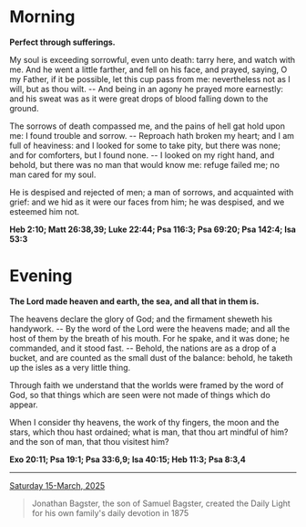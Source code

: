 # Morning

**Perfect through sufferings.**
 
My soul is exceeding sorrowful, even unto death: tarry here, and watch with me. And he went a little farther, and fell on his face, and prayed, saying, O my Father, if it be possible, let this cup pass from me: nevertheless not as I will, but as thou wilt. -- And being in an agony he prayed more earnestly: and his sweat was as it were great drops of blood falling down to the ground.
 
The sorrows of death compassed me, and the pains of hell gat hold upon me: I found trouble and sorrow. -- Reproach hath broken my heart; and I am full of heaviness: and I looked for some to take pity, but there was none; and for comforters, but I found none. -- I looked on my right hand, and behold, but there was no man that would know me: refuge failed me; no man cared for my soul.
 
He is despised and rejected of men; a man of sorrows, and acquainted with grief: and we hid as it were our faces from him; he was despised, and we esteemed him not.  

**Heb 2:10; Matt 26:38,39; Luke 22:44; Psa 116:3; Psa 69:20; Psa 142:4; Isa 53:3**

# Evening

**The Lord made heaven and earth, the sea, and all that in them is.**
 
The heavens declare the glory of God; and the firmament sheweth his handywork. -- By the word of the Lord were the heavens made; and all the host of them by the breath of his mouth. For he spake, and it was done; he commanded, and it stood fast. -- Behold, the nations are as a drop of a bucket, and are counted as the small dust of the balance: behold, he taketh up the isles as a very little thing.
 
Through faith we understand that the worlds were framed by the word of God, so that things which are seen were not made of things which do appear.
 
When I consider thy heavens, the work of thy fingers, the moon and the stars, which thou hast ordained; what is man, that thou art mindful of him? and the son of man, that thou visitest him?  

**Exo 20:11; Psa 19:1; Psa 33:6,9; Isa 40:15; Heb 11:3; Psa 8:3,4**

---

[Saturday 15-March, 2025](https://t.me/s/daily_light)

> Jonathan Bagster, the son of Samuel Bagster, created the Daily Light for his own family's daily devotion in 1875

